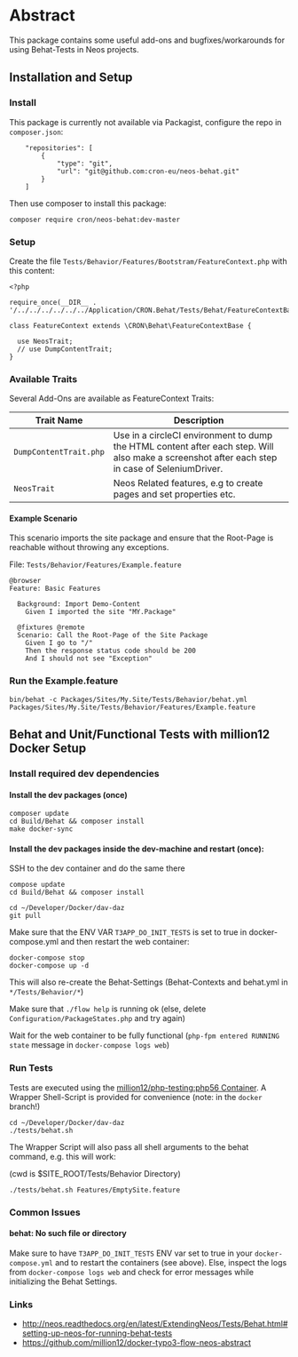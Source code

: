Abstract
========

This package contains some useful add-ons and bugfixes/workarounds for using Behat-Tests in Neos projects.

## Installation and Setup

### Install

This package is currently not available via Packagist, configure the repo in `composer.json`:

```
	"repositories": [
		{
			"type": "git",
			"url": "git@github.com:cron-eu/neos-behat.git"
		}
	]
```

Then use composer to install this package:

```
composer require cron/neos-behat:dev-master
```

### Setup

Create the file `Tests/Behavior/Features/Bootstram/FeatureContext.php` with this content:

```
<?php

require_once(__DIR__ . '/../../../../../../Application/CRON.Behat/Tests/Behat/FeatureContextBase.php');

class FeatureContext extends \CRON\Behat\FeatureContextBase {

  use NeosTrait;
  // use DumpContentTrait;
}
```

### Available Traits

Several Add-Ons are available as FeatureContext Traits:

| Trait Name | Description |
| ---------- | ----------- |
| `DumpContentTrait.php` | Use in a circleCI environment to dump the HTML content after each step. Will also make a screenshot after each step in case of SeleniumDriver. |
| `NeosTrait` | Neos Related features, e.g to create pages and set properties etc. |


#### Example Scenario

This scenario imports the site package and ensure that the Root-Page is reachable without throwing any exceptions.

File: `Tests/Behavior/Features/Example.feature`

```
@browser
Feature: Basic Features

  Background: Import Demo-Content
    Given I imported the site "MY.Package"

  @fixtures @remote
  Scenario: Call the Root-Page of the Site Package
    Given I go to "/"
    Then the response status code should be 200
    And I should not see "Exception"
```

### Run the Example.feature

```
bin/behat -c Packages/Sites/My.Site/Tests/Behavior/behat.yml Packages/Sites/My.Site/Tests/Behavior/Features/Example.feature
```

## Behat and Unit/Functional Tests with million12 Docker Setup

### Install required dev dependencies

#### Install the dev packages (once)

```
composer update
cd Build/Behat && composer install
make docker-sync
```

#### Install the dev packages inside the dev-machine and restart (once):

SSH to the dev container and do the same there

```
compose update
cd Build/Behat && composer install
```

```
cd ~/Developer/Docker/dav-daz
git pull
```

Make sure that the ENV VAR `T3APP_DO_INIT_TESTS` is set to true in docker-compose.yml and then restart the web container:

```
docker-compose stop
docker-compose up -d
```

This will also re-create the Behat-Settings (Behat-Contexts and behat.yml in `*/Tests/Behavior/*`)

Make sure that `./flow help` is running ok (else, delete `Configuration/PackageStates.php` and try again)

Wait for the web container to be fully functional (`php-fpm entered RUNNING state` message in `docker-compose logs web`)

### Run Tests

Tests are executed using the [million12/php-testing:php56 Container](https://github.com/million12/docker-php-testing).
A Wrapper Shell-Script is provided for convenience (note: in the `docker` branch!)

```
cd ~/Developer/Docker/dav-daz
./tests/behat.sh
```

The Wrapper Script will also pass all shell arguments to the behat command, e.g. this will work:

(cwd is $SITE_ROOT/Tests/Behavior Directory)

```
./tests/behat.sh Features/EmptySite.feature
```

### Common Issues

#### behat: No such file or directory

Make sure to have `T3APP_DO_INIT_TESTS` ENV var set to true in your `docker-compose.yml` and to restart the containers
(see above). Else, inspect the logs from `docker-compose logs web` and check for error messages while initializing the
Behat Settings.

### Links

* http://neos.readthedocs.org/en/latest/ExtendingNeos/Tests/Behat.html#setting-up-neos-for-running-behat-tests
* https://github.com/million12/docker-typo3-flow-neos-abstract

